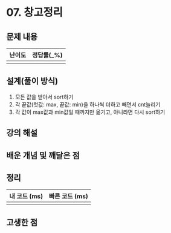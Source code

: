# 07. 창고정리

## 문제 내용


| 난이도 | 정답률(\_%) |
| :----: | :---------: |
|        |             |

## 설계(풀이 방식)
1. 모든 값을 받아서 sort하기
2. 각 끝값(첫값: max, 끝값: min)을 하나씩 더하고 빼면서 cnt늘리기
3. 각 값이 max값과 min값일 때까지만 옮기고, 아니라면 다시 sort하기

## 강의 해설

## 배운 개념 및 깨달은 점

## 정리

| 내 코드 (ms) | 빠른 코드 (ms) |
| :----------: | :------------: |
|              |                |

## 고생한 점